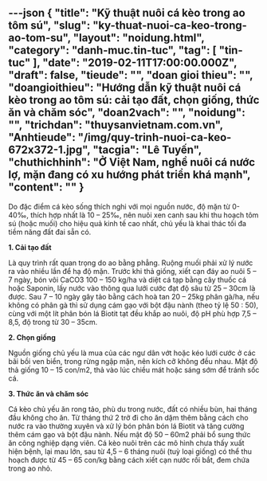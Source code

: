 ---json
{
    "title": "Kỹ thuật nuôi cá kèo trong ao tôm sú",
    "slug": "ky-thuat-nuoi-ca-keo-trong-ao-tom-su",
    "layout": "noidung.html",
    "category": "danh-muc.tin-tuc",
    "tag": [
        "tin-tuc"
    ],
    "date": "2019-02-11T17:00:00.000Z",
    "draft": false,
    "tieude": "",
    "doan gioi thieu": "",
    "doangioithieu": "Hướng dẫn kỹ thuật nuôi cá kèo trong ao tôm sú: cải tạo đất, chọn giống, thức ăn và chăm sóc",
    "doan2vach": "",
    "noidung": "",
    "trichdan": "thuysanvietnam.com.vn",
    "Anhtieude": "/img/quy-trinh-nuoi-ca-keo-672x372-1.jpg",
    "tacgia": "Lê Tuyến",
    "chuthichhinh": "Ở Việt Nam, nghề nuôi cá nước lợ, mặn đang có xu hướng phát triển khá mạnh",
    "__content__": ""
}
---
<p>Do đặc điểm c&aacute; k&egrave;o sống th&iacute;ch nghi với mọi nguồn nước, độ mặn từ 0-40&permil;, th&iacute;ch hợp nhất l&agrave; 10 &ndash; 25&permil;, n&ecirc;n nu&ocirc;i xen canh sau khi thu hoạch t&ocirc;m s&uacute; (hoặc muối) cho hiệu quả kinh tế cao nhất, chủ yếu l&agrave; khai th&aacute;c tối đa tiềm năng đất đai sẵn c&oacute;.</p>

<p><strong>1. Cải tạo đất</strong></p>

<p>L&agrave; quy tr&igrave;nh rất quan trọng do ao bằng phẳng. Ruộng muối phải xử l&yacute; nước ra v&agrave;o nhiều lần để hạ độ mặn. Trước khi thả giống, xiết cạn đ&aacute;y ao nu&ocirc;i 5 &ndash; 7 ng&agrave;y, b&oacute;n v&ocirc;i CaCO3 100 &ndash; 150 kg/ha v&agrave; diệt c&aacute; tạp bằng c&acirc;y thuốc c&aacute; hoặc Saponin, lấy nước v&agrave;o th&ocirc;ng qua lưới cước đạt độ s&acirc;u từ 25 &ndash; 30cm l&agrave; được. Sau 7 &ndash; 10 ng&agrave;y g&acirc;y tảo bằng c&aacute;ch ho&agrave; tan 20 &ndash; 25kg ph&acirc;n g&agrave;/ha, nếu kh&ocirc;ng c&oacute; ph&acirc;n g&agrave; th&igrave; sử dụng c&aacute;m gạo với bột đậu n&agrave;nh (theo tỷ lệ 50 : 50), c&ugrave;ng với một l&iacute;t ph&acirc;n b&oacute;n l&aacute; Biotit tạt đều khắp ao nu&ocirc;i, độ pH ph&ugrave; hợp 7,5 &ndash; 8,5, độ trong từ 30 &ndash; 35cm.</p>

<p><strong>2. Chọn giống</strong></p>

<p>Nguồn giống chủ yếu l&agrave; mua của c&aacute;c ngư d&acirc;n vớt hoặc k&eacute;o lưới cước ở c&aacute;c b&atilde;i bồi ven biển, trong rừng ngập mặn, n&ecirc;n k&iacute;ch cỡ kh&ocirc;ng đều nhau. Mật độ thả giống 10 &ndash; 15 con/m2, thả v&agrave;o l&uacute;c chiều m&aacute;t hoặc s&aacute;ng sớm để tr&aacute;nh sốc c&aacute;.</p>

<p><strong>3. Thức ăn v&agrave; chăm s&oacute;c</strong></p>

<p>C&aacute; k&egrave;o chủ yếu ăn rong tảo, ph&ugrave; du trong nước, đất c&oacute; nhiều b&ugrave;n, hai th&aacute;ng đầu kh&ocirc;ng cho ăn. Từ th&aacute;ng thứ 2 trở đi cho ăn dặm th&ecirc;m bằng c&aacute;ch cho nước ra v&agrave;o thường xuy&ecirc;n v&agrave; xử l&yacute; b&oacute;n ph&acirc;n b&oacute;n l&aacute; Biotit v&agrave; tăng cường th&ecirc;m c&aacute;m gạo v&agrave; bột đậu n&agrave;nh. Nếu mật độ 50 &ndash; 60m2 phải bổ sung thức ăn c&ocirc;ng nghiệp dạng vi&ecirc;n. C&aacute; k&egrave;o nu&ocirc;i tr&ecirc;n c&aacute;c m&ocirc; h&igrave;nh chưa thấy xuất hiện bệnh, lại mau lớn, sau từ 4,5 &ndash; 6 th&aacute;ng nu&ocirc;i (tuỳ loại giống) c&oacute; thể thu hoạch được từ 45 &ndash; 65 con/kg bằng c&aacute;ch xiết cạn nước rồi bắt, đem chứa trong ao nhỏ.</p>
